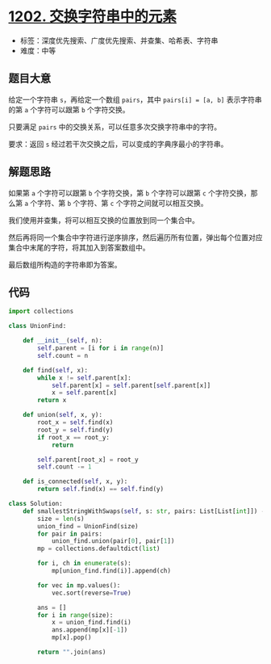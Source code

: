 # [1202. 交换字符串中的元素](https://leetcode.cn/problems/smallest-string-with-swaps/)

- 标签：深度优先搜索、广度优先搜索、并查集、哈希表、字符串
- 难度：中等

## 题目大意

给定一个字符串 `s`，再给定一个数组 `pairs`，其中 `pairs[i] = [a, b]` 表示字符串的第 `a` 个字符可以跟第 `b` 个字符交换。

只要满足 `pairs` 中的交换关系，可以任意多次交换字符串中的字符。

要求：返回 `s` 经过若干次交换之后，可以变成的字典序最小的字符串。

## 解题思路

如果第 `a` 个字符可以跟第 `b` 个字符交换，第 `b` 个字符可以跟第 `c` 个字符交换，那么第 `a` 个字符、第 `b` 个字符、第 `c` 个字符之间就可以相互交换。

我们使用并查集，将可以相互交换的位置放到同一个集合中。

然后再将同一个集合中字符进行逆序排序，然后遍历所有位置，弹出每个位置对应集合中末尾的字符，将其加入到答案数组中。

最后数组所构造的字符串即为答案。

## 代码

```Python
import collections

class UnionFind:

    def __init__(self, n):
        self.parent = [i for i in range(n)]
        self.count = n

    def find(self, x):
        while x != self.parent[x]:
            self.parent[x] = self.parent[self.parent[x]]
            x = self.parent[x]
        return x

    def union(self, x, y):
        root_x = self.find(x)
        root_y = self.find(y)
        if root_x == root_y:
            return

        self.parent[root_x] = root_y
        self.count -= 1

    def is_connected(self, x, y):
        return self.find(x) == self.find(y)

class Solution:
    def smallestStringWithSwaps(self, s: str, pairs: List[List[int]]) -> str:
        size = len(s)
        union_find = UnionFind(size)
        for pair in pairs:
            union_find.union(pair[0], pair[1])
        mp = collections.defaultdict(list)

        for i, ch in enumerate(s):
            mp[union_find.find(i)].append(ch)

        for vec in mp.values():
            vec.sort(reverse=True)

        ans = []
        for i in range(size):
            x = union_find.find(i)
            ans.append(mp[x][-1])
            mp[x].pop()

        return "".join(ans)
```


